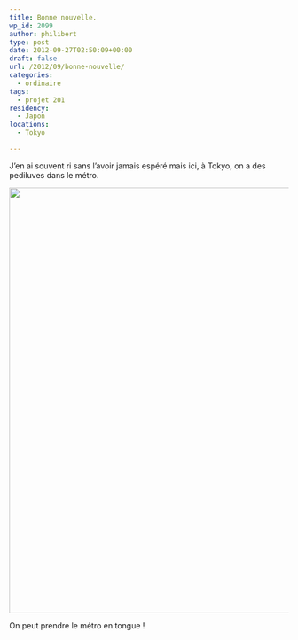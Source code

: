 ```yaml
---
title: Bonne nouvelle.
wp_id: 2099
author: philibert
type: post
date: 2012-09-27T02:50:09+00:00
draft: false
url: /2012/09/bonne-nouvelle/
categories:
  - ordinaire
tags:
  - projet 201
residency:
  - Japon
locations:
  - Tokyo

---
```

J&rsquo;en ai souvent ri sans l&rsquo;avoir jamais espéré mais ici, à Tokyo, on a des pediluves dans le métro.

<div id="attachment_2299" class="wp-caption alignnone" style="max-width: 1024px">
  <a href="{{< aws >}}/uploads/2012/09/IMG_7205.jpg"><img src="{{< aws >}}/uploads/2012/09/IMG_7205-1024x768.jpg" alt="" title="IMG_7205" width="1024" height="768" class="size-large wp-image-2299" srcset="{{< aws >}}/uploads/2012/09/IMG_7205-1024x768.jpg 1024w, {{< aws >}}/uploads/2012/09/IMG_7205-300x225.jpg 300w, {{< aws >}}/uploads/2012/09/IMG_7205-263x197.jpg 263w, {{< aws >}}/uploads/2012/09/IMG_7205-650x487.jpg 650w" sizes="(max-width: 1024px) 100vw, 1024px" /></a>
  
  <p class="wp-caption-text">
    On peut prendre le métro en tongue !
  </p>
</div>
